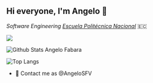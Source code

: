 ## Hi everyone, I'm Angelo 👋

*Software Engineering [Escuela Politécnica Nacional](https://www.epn.edu.ec)* 🇪🇨

![](https://visitor-badge.glitch.me/badge?page_id=AngeloSFV.AngeloSFV)
<br />

![Github Stats Angelo Fabara](https://github-readme-stats.vercel.app/api?username=AngeloSFV2001&count_private=true,issues&show_icons=true&show_owner=true&theme=tokyonight)

![Top Langs](https://github-readme-stats.vercel.app/api/top-langs?username=AngeloSFV&layout=compact&theme=tokyonight&langs_count=10)

- 💬 Contact me as @AngeloSFV
